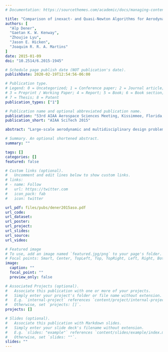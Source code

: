 ```yaml
---
# Documentation: https://sourcethemes.com/academic/docs/managing-content/

title: "Comparison of inexact- and Quasi-Newton Algorithms for Aerodynamic Shape Optimization"
authors: [
  "Alp Dener",
  "Gaetan K. W. Kenway",
  "Zhoujie Lyu",
  "Jason E. Hicken",
  "Joaquim R. R. A. Martins"
]
date: 2015-01-09
doi: "10.2514/6.2015-1945"

# Schedule page publish date (NOT publication's date).
publishDate: 2020-02-19T12:54:56-06:00

# Publication type.
# Legend: 0 = Uncategorized; 1 = Conference paper; 2 = Journal article;
# 3 = Preprint / Working Paper; 4 = Report; 5 = Book; 6 = Book section;
# 7 = Thesis; 8 = Patent
publication_types: ["1"]

# Publication name and optional abbreviated publication name.
publication: "53rd AIAA Aerospace Sciences Meeting, Kissimmee, Florida, USA"
publication_short: "AIAA SciTech 2015"

abstract: "Large-scale aerodynamic and multidisciplinary design problems challenge conventional optimization algorithms, because these problems typically involve thousands of design variables and constraints. Alternative algorithms must be developed that produce solutions to large-scale design problems in a reasonable time. To this end, we investigate a scalable reduced-space Newton–Krylov optimization algorithm. This inexact-Newton algorithm uses a novel matrix-free Krylov solver that requires only KKT-matrix-vector products; these products are formed by solving two linear PDEs. We present preliminary results that benchmark the inexact-Newton algorithm against a conventional quasi-Newton algorithm on the Euler-based drag minimization of the Common-Research-Model wing benchmark. For this problem, the preliminary results indicate that the inexact-Newton algorithm scales well and outperforms the conventional algorithm for problems with more than 500 design variables."

# Summary. An optional shortened abstract.
summary: ""

tags: []
categories: []
featured: false

# Custom links (optional).
#   Uncomment and edit lines below to show custom links.
# links:
# - name: Follow
#   url: https://twitter.com
#   icon_pack: fab
#   icon: twitter

url_pdf: files/pubs/dener2015aso.pdf
url_code:
url_dataset:
url_poster:
url_project:
url_slides:
url_source:
url_video:

# Featured image
# To use, add an image named `featured.jpg/png` to your page's folder. 
# Focal points: Smart, Center, TopLeft, Top, TopRight, Left, Right, BottomLeft, Bottom, BottomRight.
image:
  caption: ""
  focal_point: ""
  preview_only: false

# Associated Projects (optional).
#   Associate this publication with one or more of your projects.
#   Simply enter your project's folder or file name without extension.
#   E.g. `internal-project` references `content/project/internal-project/index.md`.
#   Otherwise, set `projects: []`.
projects: []

# Slides (optional).
#   Associate this publication with Markdown slides.
#   Simply enter your slide deck's filename without extension.
#   E.g. `slides: "example"` references `content/slides/example/index.md`.
#   Otherwise, set `slides: ""`.
slides: ""
---
```

